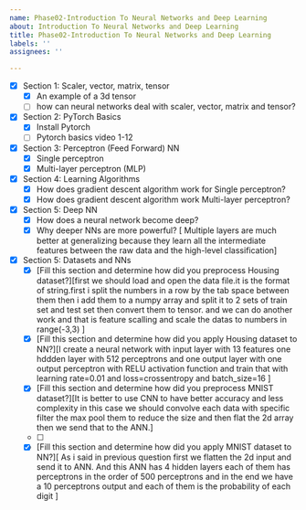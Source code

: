 ```yaml
---
name: Phase02-Introduction To Neural Networks and Deep Learning
about: Introduction To Neural Networks and Deep Learning
title: Phase02-Introduction To Neural Networks and Deep Learning
labels: ''
assignees: ''

---
```


- [x] Section 1: Scaler, vector, matrix, tensor
  - [x] An example of a 3d tensor
  - [ ] how can neural networks deal with scaler, vector, matrix and tensor?
- [x] Section 2: PyTorch Basics
  - [x] Install Pytorch
  - [ ] Pytorch basics video 1-12
- [x] Section 3: Perceptron (Feed Forward) NN 
  - [x] Single perceptron
  - [x] Multi-layer perceptron (MLP)
- [x] Section 4: Learning Algorithms
  - [x] How does gradient descent algorithm work for Single perceptron?
  - [x] How does gradient descent algorithm work Multi-layer perceptron?
- [x] Section 5: Deep NN
  - [x] How does a neural network become deep?
  - [x] Why deeper NNs are more powerful? [ Multiple layers are much better at generalizing because they learn all the intermediate features between the raw data and the high-level classification]
- [x] Section 5: Datasets and NNs
  - [x] [Fill this section and determine how did you preprocess Housing dataset?][first we should load and open the data file.it is the format of string.first i split the numbers in a row by the tab space between them then i add them to a numpy array and split it to 2 sets of train set and test set then convert them to tensor. and we can do another work and that is feature scalling and scale the datas to numbers in range(-3,3) ]
  - [x] [Fill this section and determine how did you apply Housing dataset to NN?][I create a neural network with input layer with 13 features one hddden layer with 512 perceptrons and one output layer with one output perceptron with  RELU activation function and train that with learning rate=0.01 and loss=crossentropy and batch_size=16 ]
  - [x] [Fill this section and determine how did you preprocess MNIST dataset?][It is better to use CNN to have better accuracy and less complexity in this case we should convolve each data with specific filter the max pool them to reduce the size and then flat the 2d array then we send that to the ANN.]
  - [ ]
  - [x] [Fill this section and determine how did you apply MNIST dataset to NN?][ As i said in previous question  first we flatten the 2d input and send it to ANN. And this ANN has 4 hidden layers each of them has perceptrons in the order of 500 perceptrons and in the end we have a 10 perceptrons output and each of them is the probability of each digit ]
